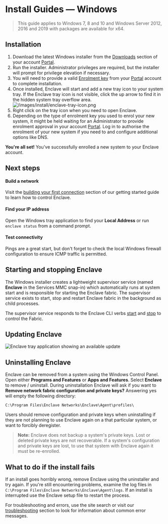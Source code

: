 # Install Guides — Windows

> This guide applies to Windows 7, 8 and 10 and Windows Server 2012, 2016 and 2019 with packages are available for x64.

## Installation

1. Download the latest Windows installer from the [Downloads](https://portal.enclave.io/download) section of your account [Portal](https://portal.enclave.io/).
2. Run the installer. Administrator privileges are required, but the installer will prompt for privilege elevation if necessary.
3. You will need to provide a valid [Enrolment key](/handbook/portal/enrolment-keys) from your [Portal](https://portal.enclave.io/) account to complete installation.
4. Once installed, Enclave will start and add a new tray icon to your system tray. If the Enclave tray icon is not visible, click the up arrow to find it in the hidden system tray overflow area.
  ![/images/install/enclave-tray-icon.png](/images/install/enclave-tray-icon.png)
5. Right click on the tray icon when you need to open Enclave.
6. Depending on the type of enrolment key you used to enrol your new system, it might be held waiting for an Administrator to provide enrolment approval in your account [Portal](https://portal.enclave.io/). Log in to authorise the enrolment of your new system if you need to and configure additional options like DNS.

**You're all set!** You've successfully enrolled a new system to your Enclave account.

<!--- ## Unattended Installation --->

## Next steps

#### Build a network

Visit the [building your first connection](/guides/quick-start#getting-connected) section of our getting started guide to learn how to control Enclave.

#### Find your IP address

Open the Windows tray application to find your **Local Address** or run `enclave status` from a command prompt.

#### Test connectivity

Pings are a great start, but don't forget to check the local Windows firewall configuration to ensure ICMP traffic is permitted.

## Starting and stopping Enclave

The Windows installer creates a lightweight supervisor service (named **Enclave** in the Services MMC snap-in) which automatically runs at system start and is responsible for starting the Enclave fabric. The supervisor service exists to start, stop and restart Enclave fabric in the background as child processes.

The supervisor service responds to the Enclave CLI verbs [start](/handbook/fabric/cli/start) and [stop](/handbook/fabric/cli/stop) to control the Fabric.

## Updating Enclave

![Enclave tray application showing an available update](https://via.placeholder.com/847x460)

## Uninstalling Enclave

Enclave can be removed from a system using the Windows Control Panel. Open either **Programs and Features** or **Apps and Features**. Select **Enclave** to remove / uninstall. During uninstallation Enclave will ask if you want to **Remove network fabric configuration and private keys?** Answering yes will empty the following directory:

```
C:\Program Files\Enclave Networks\Enclave\Agent\profiles\
```

Users should remove configuration and private keys when uninstalling if they are not planning to use Enclave again on a that particular system, or want to forcibly deregister.

> **Note:** Enclave does not backup a system's private keys. Lost or deleted private keys are not recoverable. If a system's configuration and private keys are lost, to use that system with Enclave again it must be re-enrolled.

## What to do if the install fails

If an install goes horribly wrong, remove Enclave using the uninstaller and try again. If you're still encountering problems, examine the log files in `C:\Program Files\Enclave Networks\Enclave\Agent\logs`. If an install is interrupted use the Enclave setup file to restart the process.

For troubleshooting and errors, use the site search or visit our [troubleshooting](/troubleshooting/) section to look for information about common error messages.
